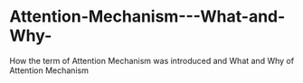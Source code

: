 # Attention-Mechanism---What-and-Why-
How the term of Attention Mechanism was introduced and What and Why of Attention Mechanism
